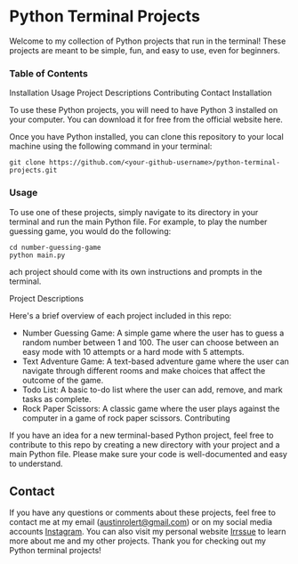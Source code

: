 # Python Terminal Projects

Welcome to my collection of Python projects that run in the terminal! These projects are meant to be simple, fun, and easy to use, even for beginners.

### Table of Contents

Installation
Usage
Project Descriptions
Contributing
Contact
Installation

To use these Python projects, you will need to have Python 3 installed on your computer. You can download it for free from the official website here.

Once you have Python installed, you can clone this repository to your local machine using the following command in your terminal:

```
git clone https://github.com/<your-github-username>/python-terminal-projects.git
```

### Usage

To use one of these projects, simply navigate to its directory in your terminal and run the main Python file. For example, to play the number guessing game, you would do the following:
```
cd number-guessing-game
python main.py
```

ach project should come with its own instructions and prompts in the terminal.

Project Descriptions

Here's a brief overview of each project included in this repo:

- Number Guessing Game: A simple game where the user has to guess a random number between 1 and 100. The user can choose between an easy mode with 10 attempts or a hard mode with 5 attempts.
- Text Adventure Game: A text-based adventure game where the user can navigate through different rooms and make choices that affect the outcome of the game.
- Todo List: A basic to-do list where the user can add, remove, and mark tasks as complete.
- Rock Paper Scissors: A classic game where the user plays against the computer in a game of rock paper scissors.
Contributing

If you have an idea for a new terminal-based Python project, feel free to contribute to this repo by creating a new directory with your project and a main Python file. Please make sure your code is well-documented and easy to understand.

## Contact

If you have any questions or comments about these projects, feel free to contact me at my email (austinrolert@gmail.com) or on my social media accounts [Instagram](https://instagram.com/irrssue). You can also visit my personal website [Irrssue](https://irrssue.webflow.io) to learn more about me and my other projects. Thank you for checking out my Python terminal projects!
